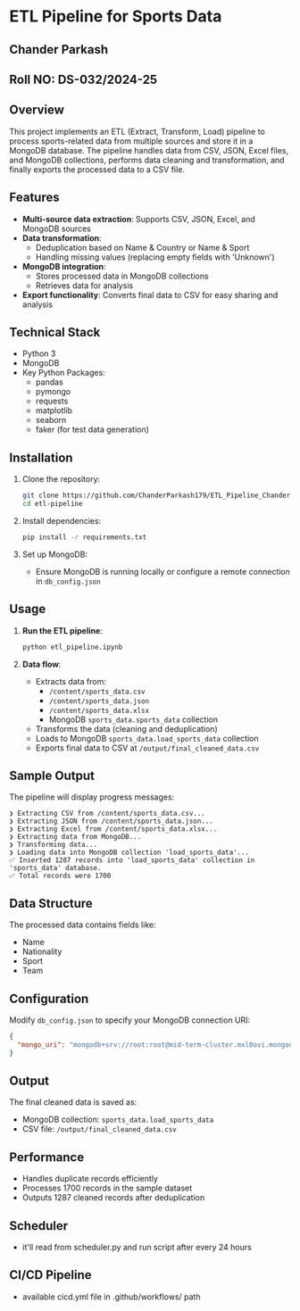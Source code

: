 # ETL Pipeline for Sports Data

## Chander Parkash
## Roll NO: DS-032/2024-25

## Overview
This project implements an ETL (Extract, Transform, Load) pipeline to process sports-related data from multiple sources and store it in a MongoDB database. The pipeline handles data from CSV, JSON, Excel files, and MongoDB collections, performs data cleaning and transformation, and finally exports the processed data to a CSV file.

## Features

- **Multi-source data extraction**: Supports CSV, JSON, Excel, and MongoDB sources
- **Data transformation**: 
  - Deduplication based on Name & Country or Name & Sport
  - Handling missing values (replacing empty fields with 'Unknown')
- **MongoDB integration**: 
  - Stores processed data in MongoDB collections
  - Retrieves data for analysis
- **Export functionality**: Converts final data to CSV for easy sharing and analysis

## Technical Stack

- Python 3
- MongoDB
- Key Python Packages:
  - pandas
  - pymongo
  - requests
  - matplotlib
  - seaborn
  - faker (for test data generation)

## Installation

1. Clone the repository:
   ```bash
   git clone https://github.com/ChanderParkash179/ETL_Pipeline_ChanderParkash_DS-032-2024-25
   cd etl-pipeline
   ```

2. Install dependencies:
   ```bash
   pip install -r requirements.txt
   ```

3. Set up MongoDB:
   - Ensure MongoDB is running locally or configure a remote connection in `db_config.json`

## Usage

1. **Run the ETL pipeline**:
   ```python
   python etl_pipeline.ipynb
   ```

2. **Data flow**:
   - Extracts data from:
     - `/content/sports_data.csv`
     - `/content/sports_data.json`
     - `/content/sports_data.xlsx`
     - MongoDB `sports_data.sports_data` collection
   - Transforms the data (cleaning and deduplication)
   - Loads to MongoDB `sports_data.load_sports_data` collection
   - Exports final data to CSV at `/output/final_cleaned_data.csv`

## Sample Output

The pipeline will display progress messages:
```
❯ Extracting CSV from /content/sports_data.csv...
❯ Extracting JSON from /content/sports_data.json...
❯ Extracting Excel from /content/sports_data.xlsx...
❯ Extracting data from MongoDB...
❯ Transforming data...
❯ Loading data into MongoDB collection 'load_sports_data'...
✅ Inserted 1287 records into 'load_sports_data' collection in 'sports_data' database.
✅ Total records were 1700
```

## Data Structure

The processed data contains fields like:
- Name
- Nationality
- Sport
- Team

## Configuration

Modify `db_config.json` to specify your MongoDB connection URI:
```json
{
  "mongo_uri": "mongodb+srv://root:root@mid-term-cluster.mxl0ovi.mongodb.net/"
}
```

## Output

The final cleaned data is saved as:
- MongoDB collection: `sports_data.load_sports_data`
- CSV file: `/output/final_cleaned_data.csv`

## Performance

- Handles duplicate records efficiently
- Processes 1700 records in the sample dataset
- Outputs 1287 cleaned records after deduplication

## Scheduler

- it'll read from scheduler.py and run script after every 24 hours

## CI/CD Pipeline

- available cicd.yml file in .github/workflows/ path